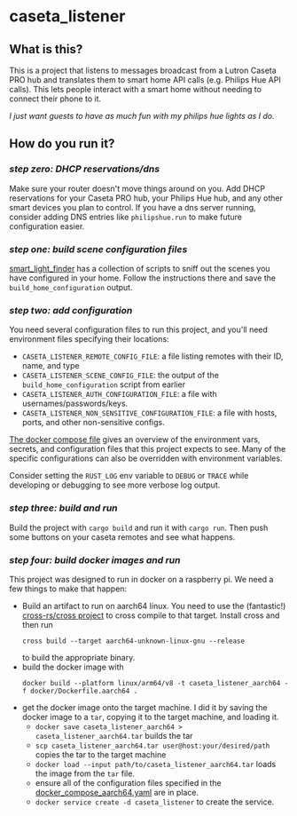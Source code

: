 # caseta_listener

## What is this?

This is a project that listens to messages broadcast from a Lutron Caseta PRO hub and translates them to smart home API calls (e.g. Philips Hue API calls). This lets people interact with a smart home without needing to connect their phone to it.

_I just want guests to have as much fun with my philips hue lights as I do._

## How do you run it?

### _step zero: DHCP reservations/dns_ 
Make sure your router doesn't move things around on you. Add DHCP reservations for your Caseta PRO hub, your Philips Hue hub, and any other smart devices you plan to control. If you have a dns server running, consider adding DNS entries like `philipshue.run` to make future configuration easier.

### _step one: build scene configuration files_
[smart_light_finder](https://github.com/dkulla01/smart_light_finder) has a collection of scripts to sniff out the scenes you have configured in your home. Follow the instructions there and save the `build_home_configuration` output.

### _step two: add configuration_
You need several configuration files to run this project, and you'll need environment files specifying their locations:

- `CASETA_LISTENER_REMOTE_CONFIG_FILE`: a file listing remotes with their ID, name, and type
- `CASETA_LISTENER_SCENE_CONFIG_FILE`: the output of the `build_home_configuration` script from earlier
- `CASETA_LISTENER_AUTH_CONFIGURATION_FILE`: a file with usernames/passwords/keys.
- `CASETA_LISTENER_NON_SENSITIVE_CONFIGURATION_FILE`: a file with hosts, ports, and other non-sensitive configs.

[The docker compose file](docker/docker_compose_aarch64.yaml) gives an overview of the environment vars, secrets, and configuration files that this project expects to see. Many of the specific configurations can also be overridden with environment variables.

Consider setting the `RUST_LOG` env variable to `DEBUG` or `TRACE` while developing or debugging to see more verbose log output.

### _step three: build and run_

Build the project with `cargo build` and run it with `cargo run`. Then push some buttons on your caseta remotes and see what happens.


### _step four: build docker images and run_
This project was designed to run in docker on a raspberry pi. We need a few things to make that happen:

- Build an artifact to run on aarch64 linux. You need to use the (fantastic!) [cross-rs/cross project](https://github.com/cross-rs/cross) to cross compile to that target. Install cross and then run
  ```commandline
  cross build --target aarch64-unknown-linux-gnu --release
  ```
  to build the appropriate binary.
- build the docker image with
  ```commandline
  docker build --platform linux/arm64/v8 -t caseta_listener_aarch64 -f docker/Dockerfile.aarch64 .
  ```
- get the docker image onto the target machine. I did it by saving the docker image to a `tar`, copying it to the target machine, and loading it.
  - `docker save caseta_listener_aarch64 > caseta_listener_aarch64.tar` builds the tar
  - `scp caseta_listener_aarch64.tar user@host:your/desired/path` copies the tar to the target machine
  - `docker load --input path/to/caseta_listener_aarch64.tar` loads the image from the `tar` file.
  - ensure all of the configuration files specified in the [docker_compose_aarch64.yaml](docker/docker_compose_aarch64.yaml) are in place.
  - `docker service create -d caseta_listener` to create the service.
